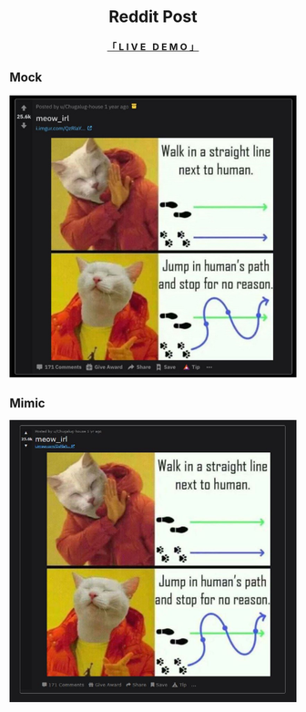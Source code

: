 <h1 align="center"><b>Reddit Post</b></h1>


<h3 align="center">
 
<a href="https://xerilius.github.io/css/reddit-post/index.html"><b>「 L I V E &nbsp; D E M O 」</b></a>
</h3>


## Mock
![mock](./img/mock.JPG)

## Mimic
![mimic](./img/final-result.JPG)